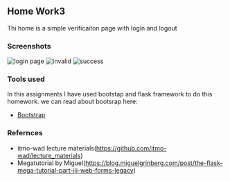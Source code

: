 ## Home Work3 ##
Thi home is a simple verificaiton page with login and logout


### Screenshots

![login page](https://user-images.githubusercontent.com/18096389/116002509-c4fd1d80-a602-11eb-97ac-a7aee780f486.png)
![invalid](https://user-images.githubusercontent.com/18096389/116002539-dba37480-a602-11eb-8b24-f3b4a6d70fd1.png)
![success](https://user-images.githubusercontent.com/18096389/116002546-e100bf00-a602-11eb-8409-7517388a6c39.png)



### Tools used

In this assignments I have used bootstap and flask framework to do this homework. we can read about bootsrap here:
* [Bootstrap](https://getbootstrap.com)

### Refernces
* itmo-wad lecture materials(https://github.com/itmo-wad/lecture_materials)
* Megatutorial by Miguel(https://blog.miguelgrinberg.com/post/the-flask-mega-tutorial-part-iii-web-forms-legacy)
